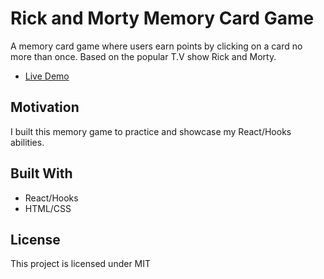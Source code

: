 # Rick and Morty Memory Card Game

A memory card game where users earn points by clicking on a card no more than once. Based on the popular T.V show Rick and Morty.

- [Live Demo](https://xuanngo.com/memory-card-game/)

## Motivation

I built this memory game to practice and showcase my React/Hooks abilities.

## Built With

- React/Hooks
- HTML/CSS

## License

This project is licensed under MIT
